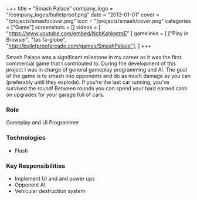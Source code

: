 +++
title = "Smash Palace"
company_logo = "/company_logos/bulletproof.png"
date = "2013-01-01"
cover = "/projects/smash/cover.png"
icon = "/projects/smash/cover.png"
categories = ["Game"]
screenshots = []
videos = [
    "https://www.youtube.com/embed/NcbKahkwzsE"
]
gamelinks = [
    ["Play in Browser", "fas fa-globe", "http://bulletproofarcade.com/games/SmashPalace"],
]
+++

Smash Palace was a significant milestone in my career as it was the first commercial game that I contributed to. During the development of this project I was in charge of general gameplay programming and AI. The goal of the game is to smash into opponents and do as much damage as you can (preferably until they explode). If you're the last car running, you've survived the round! Between rounds you can spend your hard earned cash on upgrades for your garage full of cars.

### Role
Gameplay and UI Programmer

### Technologies
* Flash

### Key Responsibilities
* Implement UI and and power ups
* Opponent AI
* Vehicular destruction system